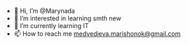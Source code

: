 - 👋 Hi, I’m @Marynada
- 👀 I’m interested in learning smth new
- 🌱 I’m currently learning IT
- 📫 How to reach me medvedieva.marishonok@gmail.com
